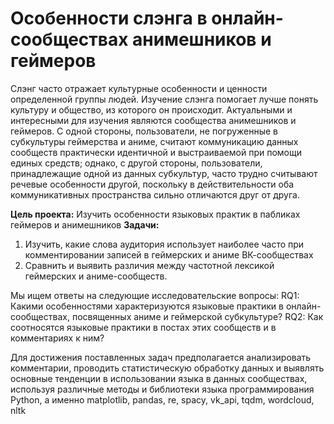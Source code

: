 # Особенности слэнга в онлайн-сообществах анимешников и геймеров

Слэнг часто отражает культурные особенности и ценности определенной группы людей. Изучение слэнга помогает лучше понять культуру и общество, из которого он происходит. Актуальными и интересными для изучения являются сообщества анимешников и геймеров.
С одной стороны, пользователи, не погруженные в субкультуры геймерства и аниме, считают коммуникацию данных сообществ практически идентичной и выстраиваемой при помощи единых средств; однако, с другой стороны, пользователи, принадлежащие одной из данных субкультур, часто трудно считывают речевые особенности другой, поскольку в действительности оба коммуникативных пространства сильно отличаются друг от друга.

**Цель проекта:**
Изучить особенности языковых практик в пабликах геймеров и анимешников
**Задачи:**
1) Изучить, какие слова аудитория использует наиболее часто при комментировании записей в геймерских и аниме ВК-сообществах
2) Сравнить и выявить различия между частотной лексикой геймерских и аниме-сообществ.

Мы ищем ответы на следующие исследовательские вопросы:
RQ1: Какими особенностями характеризуются языковые практики в онлайн-сообществах, посвященных аниме и геймерской субкультуре?
RQ2: Как соотносятся языковые практики в постах этих сообществ и в комментариях к ним?

Для достижения поставленных задач предполагается анализировать комментарии, проводить статистическую обработку данных и выявлять основные тенденции в использовании языка в данных сообществах, используя различные методы и библиотеки языка программирования Python, а именно matplotlib, pandas, re, spacy, vk_api, tqdm, wordcloud, nltk



